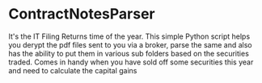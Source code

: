 # ContractNotesParser
It's the IT Filing Returns time of the year. This simple Python script helps you derypt the pdf files sent to you via a broker, parse the same and also has the ability to put them in various sub folders based on the securities traded. Comes in handy when you have sold off some securities this year and need to calculate the capital gains
